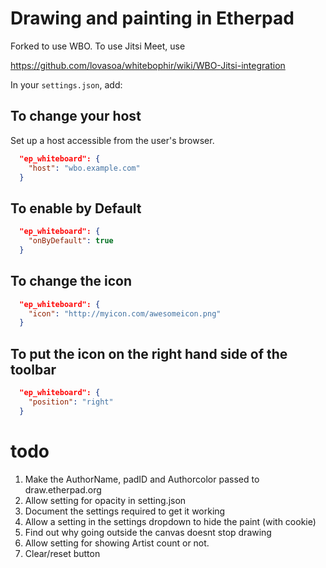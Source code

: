 # Drawing and painting in Etherpad

Forked to use WBO. To use Jitsi Meet, use 

https://github.com/lovasoa/whitebophir/wiki/WBO-Jitsi-integration

In your `settings.json`, add:

## To change your host 

Set up a host accessible from the user's browser.

```json
  "ep_whiteboard": {
    "host": "wbo.example.com"
  }
```
## To enable by Default

```json
  "ep_whiteboard": {
    "onByDefault": true
  }
```

## To change the icon

```json
  "ep_whiteboard": {
    "icon": "http://myicon.com/awesomeicon.png"
  }
```

## To put the icon on the right hand side of the toolbar

```json
  "ep_whiteboard": {
    "position": "right"
  }
```



todo
====

1. Make the AuthorName, padID and Authorcolor passed to draw.etherpad.org
1. Allow setting for opacity in setting.json
1. Document the settings required to get it working
1. Allow a setting in the settings dropdown to hide the paint (with cookie)
1. Find out why going outside the canvas doesnt stop drawing
1. Allow setting for showing Artist count or not.
1. Clear/reset button
